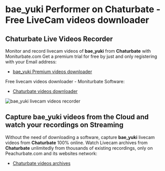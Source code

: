 # bae_yuki Performer on Chaturbate - Free LiveCam videos downloader

## Chaturbate Live Videos Recorder

Monitor and record livecam videos of **bae_yuki** from **Chaturbate** with Moniturbate.com
Get a premium trial for free by just and only registering with your Email address:
* [bae_yuki Premium videos downloader](https://moniturbate.com/request-demo-licence-key.html)

Free livecam videos downloader - Moniturbate Software:
* [Chaturbate videos downloader](https://moniturbate.com/moniturbate-download-software.html)

![bae_yuki livecam videos recorder](https://peachurnet.com/templates/moniturbate-software.png)


## Capture bae_yuki videos from the Cloud and watch your recordings on Streaming

Without the need of downloading a software, capture **bae_yuki** livecam videos from **Chaturbate** 100% online.
Watch Livecam archives from **Chaturbate** unlimitedly from thousands of existing recordings, only on Peachurbate.com and its websites network:
* [Chaturbate videos archives](https://peachurnet.com/)